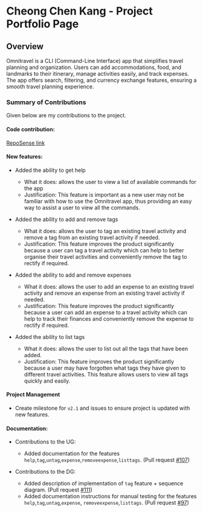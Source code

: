 # Cheong Chen Kang - Project Portfolio Page

## Overview
Omnitravel is a CLI (Command-Line Interface) app that simplifies travel planning and organization.
Users can add accommodations, food, and landmarks to their itinerary, manage activities easily, and track expenses.
The app offers search, filtering, and currency exchange features, ensuring a smooth travel planning experience.

### Summary of Contributions

Given below are my contributions to the project.

#### Code contribution:
[RepoSense link](https://nus-cs2113-ay2324s2.github.io/tp-dashboard/?search=chenkangg&breakdown=true&sort=groupTitle%20dsc&sortWithin=title&since=2024-02-23&timeframe=commit&mergegroup=&groupSelect=groupByRepos&checkedFileTypes=docs~functional-code~test-code~other)

#### New features:

* Added the ability to get help 
  * What it does: allows the user to view a list of available commands for the app
  * Justification: This feature is important as a new user may not be familiar with how to use the Omnitravel app, thus 
    providing an easy way to assist a user to view all the commands.


* Added the ability to add and remove tags 
  * What it does: allows the user to tag an existing travel activity and remove a tag from an existing travel activity
    if needed. 
  * Justification: This feature improves the product significantly because a user can tag a travel activity which can 
    help to better organise their travel activities and conveniently remove the tag to rectify if required.


* Added the ability to add and remove expenses
 
  * What it does: allows the user to add an expense to an existing travel activity and remove an expense from an 
    existing travel activity if needed.
  * Justification: This feature improves the product significantly because a user can add an expense to a travel activity 
    which can help to track their finances and conveniently remove the expense to rectify if required.


* Added the ability to list tags
  * What it does: allows the user to list out all the tags that have been added.
  * Justification: This feature improves the product significantly because a user may have forgotten what tags they have 
    given to different travel activities. This feature allows users to view all tags quickly and easily.

#### Project Management
* Create milestone for `v2.1` and issues to ensure project is updated with new features.

#### Documentation:
* Contributions to the UG:
  * Added documentation for the features `help`,`tag`,`untag`,`expense`,`removeexpense`,`listtags`.
    (Pull request [#107](https://github.com/AY2324S2-CS2113-T12-4/tp/pull/107))

* Contributions to the DG: 
  * Added description of implementation of `tag` feature + sequence diagram.
    (Pull request [#111](https://github.com/AY2324S2-CS2113-T12-4/tp/pull/111))
  * Added documentation instructions for manual testing for the features `help`,`tag`,`untag`,`expense`,
  `removeexpense`,`listtags`.
    (Pull request [#97](https://github.com/AY2324S2-CS2113-T12-4/tp/pull/97))

